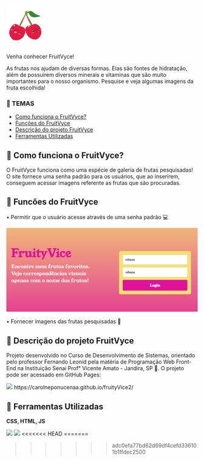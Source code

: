 # <img src="./img/cherry.png"  width="100" height="100" >

<p> Venha conhecer FruitVyce! </p>
<p> As frutas nos ajudam de diversas formas. Elas são fontes de hidratação, além de possuírem diversos minerais e vitaminas que são muito importantes para o nosso organismo. Pesquise e veja algumas imagens da fruta escolhida! </p>

### 🍒 TEMAS
- [Como funciona o FruitVyce?](#como-funciona?)
- [Funções do FruitVyce](#funcões)
- [Descrição do projeto FruitVyce](#descrição-do-projeto)
- [Ferramentas Utilizadas](#ferramentas-utilizadasAPI)

## 🍒 Como funciona o FruitVyce?
<p>O FruitVyce funciona como uma espécie de galeria de frutas pesquisadas! O site fornece uma senha padrão para os usuários, que ao inserirem, conseguem acessar imagens referente as frutas que são procuradas.</p>

## 🍒 Funcões do FruitVyce

<p>• Permitir que o usuário acesse através de uma senha padrão 💻 </p>
<img src="./img/loginnnnn.png" width="700px">
<p>• Fornecer imagens das frutas pesquisadas 🔎</p>


## 🍒 Descrição do projeto FruitVyce
<p> Projeto desenvolvido no Curso de Desenvolvimento de Sistemas, orientado pelo professor Fernando Leonid pela matéria de Programação Web Front-End na Instituição Senai Prof° Vicente Amato - Jandira, SP 📍. O projeto pode ser acessado em GitHub Pages: </p> 
<a><img src="https://play-lh.googleusercontent.com/PCpXdqvUWfCW1mXhH1Y_98yBpgsWxuTSTofy3NGMo9yBTATDyzVkqU580bfSln50bFU" width="30px"> https://carolneponucenaa.github.io/fruityVice2/</a>

## 🍒 Ferramentas Utilizadas
<p><strong>CSS, HTML, JS</strong> </p>
<img src="https://upload.wikimedia.org/wikipedia/commons/1/10/CSS3_and_HTML5_logos_and_wordmarks.svg" width="80px">
<img src="https://i0.wp.com/www.duomimikry.de/wp-content/uploads/2016/03/js-logo.png?fit=500%2C500&ssl=1" width="50px">
<<<<<<< HEAD
=======

>>>>>>> adc0efa77bd62d69df4cefd336101b1ffdec2500
